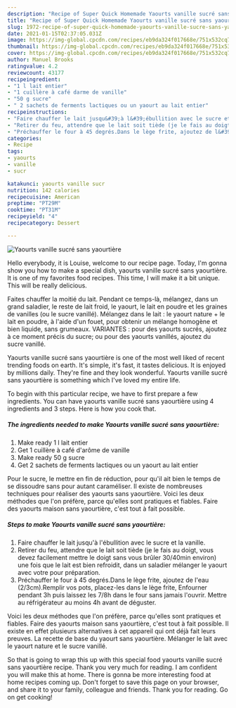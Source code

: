 ```yaml
---
description: "Recipe of Super Quick Homemade Yaourts vanille sucré sans yaourtière"
title: "Recipe of Super Quick Homemade Yaourts vanille sucré sans yaourtière"
slug: 1972-recipe-of-super-quick-homemade-yaourts-vanille-sucre-sans-yaourtiere
date: 2021-01-15T02:37:05.031Z
image: https://img-global.cpcdn.com/recipes/eb9da324f017668e/751x532cq70/yaourts-vanille-sucre-sans-yaourtiere-photo-principale-de-la-recette.jpg
thumbnail: https://img-global.cpcdn.com/recipes/eb9da324f017668e/751x532cq70/yaourts-vanille-sucre-sans-yaourtiere-photo-principale-de-la-recette.jpg
cover: https://img-global.cpcdn.com/recipes/eb9da324f017668e/751x532cq70/yaourts-vanille-sucre-sans-yaourtiere-photo-principale-de-la-recette.jpg
author: Manuel Brooks
ratingvalue: 4.2
reviewcount: 43177
recipeingredient:
- "1 l lait entier"
- "1 cuillère à café darme de vanille"
- "50 g sucre"
- " 2 sachets de ferments lactiques ou un yaourt au lait entier"
recipeinstructions:
- "Faire chauffer le lait jusqu&#39;à l&#39;ébullition avec le sucre et la vanille."
- "Retirer du feu, attendre que le lait soit tiède (je le fais au doigt, vous devez facilement mettre le doigt sans vous brûler 30/40min environ) une fois que le lait est bien refroidit, dans un saladier mélanger le yaourt avec votre pour préparation."
- "Préchauffer le four à 45 degrés.Dans le lège frite, ajoutez de l&#39;eau (2/3cm).Remplir vos pots, placez-les dans le lège frite, Enfourner pendant 3h puis laissez les 7/8h dans le four sans jamais l&#39;ouvrir. Mettre au réfrigérateur au moins 4h avant de déguster."
categories:
- Recipe
tags:
- yaourts
- vanille
- sucr

katakunci: yaourts vanille sucr 
nutrition: 142 calories
recipecuisine: American
preptime: "PT29M"
cooktime: "PT31M"
recipeyield: "4"
recipecategory: Dessert

---
```



![Yaourts vanille sucré sans yaourtière](https://img-global.cpcdn.com/recipes/eb9da324f017668e/751x532cq70/yaourts-vanille-sucre-sans-yaourtiere-photo-principale-de-la-recette.jpg)

Hello everybody, it is Louise, welcome to our recipe page. Today, I'm gonna show you how to make a special dish, yaourts vanille sucré sans yaourtière. It is one of my favorites food recipes. This time, I will make it a bit unique. This will be really delicious.

Faites chauffer la moitié du lait. Pendant ce temps-là, mélangez, dans un grand saladier, le reste de lait froid, le yaourt, le lait en poudre et les graines de vanilles (ou le sucre vanillé). Mélangez dans le lait : le yaourt nature + le lait en poudre, à l&#39;aide d&#39;un fouet, pour obtenir un mélange homogène et bien liquide, sans grumeaux. VARIANTES : pour des yaourts sucrés, ajoutez à ce moment précis du sucre; ou pour des yaourts vanillés, ajoutez du sucre vanillé.

Yaourts vanille sucré sans yaourtière is one of the most well liked of recent trending foods on earth. It's simple, it's fast, it tastes delicious. It is enjoyed by millions daily. They're fine and they look wonderful. Yaourts vanille sucré sans yaourtière is something which I've loved my entire life.


To begin with this particular recipe, we have to first prepare a few ingredients. You can have yaourts vanille sucré sans yaourtière using 4 ingredients and 3 steps. Here is how you cook that.

<!--inarticleads1-->

##### The ingredients needed to make Yaourts vanille sucré sans yaourtière:

1. Make ready 1 l lait entier
1. Get 1 cuillère à café d&#39;arôme de vanille
1. Make ready 50 g sucre
1. Get  2 sachets de ferments lactiques ou un yaourt au lait entier


Pour le sucre, le mettre en fin de réduction, pour qu&#39;il ait bien le temps de se dissoudre sans pour autant caraméliser. Il existe de nombreuses techniques pour réaliser des yaourts sans yaourtière. Voici les deux méthodes que l&#39;on préfère, parce qu&#39;elles sont pratiques et fiables. Faire des yaourts maison sans yaourtière, c&#39;est tout à fait possible. 

<!--inarticleads2-->

##### Steps to make Yaourts vanille sucré sans yaourtière:

1. Faire chauffer le lait jusqu&#39;à l&#39;ébullition avec le sucre et la vanille.
1. Retirer du feu, attendre que le lait soit tiède (je le fais au doigt, vous devez facilement mettre le doigt sans vous brûler 30/40min environ) une fois que le lait est bien refroidit, dans un saladier mélanger le yaourt avec votre pour préparation.
1. Préchauffer le four à 45 degrés.Dans le lège frite, ajoutez de l&#39;eau (2/3cm).Remplir vos pots, placez-les dans le lège frite, Enfourner pendant 3h puis laissez les 7/8h dans le four sans jamais l&#39;ouvrir. Mettre au réfrigérateur au moins 4h avant de déguster.


Voici les deux méthodes que l&#39;on préfère, parce qu&#39;elles sont pratiques et fiables. Faire des yaourts maison sans yaourtière, c&#39;est tout à fait possible. Il existe en effet plusieurs alternatives à cet appareil qui ont déjà fait leurs preuves. La recette de base du yaourt sans yaourtière. Mélanger le lait avec le yaourt nature et le sucre vanillé. 

So that is going to wrap this up with this special food yaourts vanille sucré sans yaourtière recipe. Thank you very much for reading. I am confident you will make this at home. There is gonna be more interesting food at home recipes coming up. Don't forget to save this page on your browser, and share it to your family, colleague and friends. Thank you for reading. Go on get cooking!
